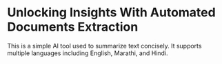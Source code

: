 # Unlocking Insights With Automated Documents Extraction
This is a simple AI tool used to summarize text concisely. It supports multiple languages including English, Marathi, and Hindi.
